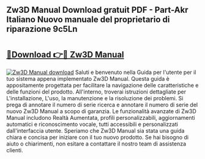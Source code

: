 ## Zw3D Manual Download gratuit PDF - Part-Akr Italiano Nuovo manuale del proprietario di riparazione 9c5Ln

# <h2><a href="http://dfb62z9.blite.top/?on=Zw3D+Manual">🔗Download 👉🔴 Zw3D Manual</a></h2>

[![Zw3D Manual download](https://i.imgur.com/lujVjoI.png)](http://dfb62z9.blite.top/?on=Zw3D+Manual)
Saluti e benvenuto nella Guida per l'utente per il tuo sistema appena implementato Zw3D Manual. Questa guida è appositamente progettata per facilitare la navigazione delle caratteristiche e delle funzioni del prodotto. All'interno, troverai istruzioni dettagliate per L'installazione, L'uso, la manutenzione e la risoluzione dei problemi. Si prega di annotare il numero di serie ricerca e annotare il numero di serie del nuovo Zw3D Manual a scopo di garanzia. Le funzionalità avanzate di Zw3D Manual includono Realtà Aumentata, profili personalizzabili, aggiornamenti automatici e riconoscimento vocale, tutti accessibili e personalizzati dall'interfaccia utente. Speriamo che Zw3D Manual sia stata una guida chiara e concisa per iniziare con il tuo nuovo prodotto. Se hai bisogno di aiuto o chiarimenti, non esitare a contattare il nostro team di assistenza clienti.
